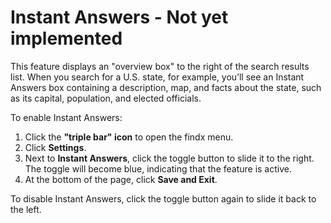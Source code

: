 # Instant Answers - Not yet implemented


This feature displays an "overview box" to the right of the search results list. When you search for a U.S. state, for example, you’ll see an Instant Answers box containing a description, map, and facts about the state, such as its capital, population, and elected officials. 


To enable Instant Answers:

1. Click the **"triple bar" icon** to open the findx menu.
2. Click **Settings**.
3. Next to **Instant Answers**, click the toggle button to slide it to the right. The toggle will become blue, indicating that the feature is active.
4. At the bottom of the page, click **Save and Exit**.

To disable Instant Answers, click the toggle button again to slide it back to the left.
